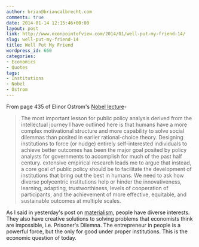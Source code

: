 ```yaml
---
author: brian@briancalbrecht.com
comments: true
date: 2014-01-14 12:15:46+00:00
layout: post
link: http://www.econpointofview.com/2014/01/well-put-my-friend-14/
slug: well-put-my-friend-14
title: Well Put My Friend
wordpress_id: 660
categories:
- Economics
- Quotes
tags:
- Institutions
- Nobel
- Ostrom
---
```


From page 435 of Elinor Ostrom's [Nobel lecture](http://www.nobelprize.org/nobel_prizes/economic-sciences/laureates/2009/ostrom_lecture.pdf)-



<blockquote>The most important lesson for public policy analysis derived from the intellectual journey I have outlined here is that humans have a more complex motivational structure and more capability to solve social dilemmas than posited in earlier rational-choice theory. Designing institutions to force (or nudge) entirely self-interested individuals to achieve better outcomes has been the major goal posited by policy analysts for governments to accomplish for much of the past half century. extensive empirical research leads me to argue that instead, a core goal of public policy should be to facilitate the development of institutions that bring out the best in humans. We need to ask how diverse polycentric institutions help or hinder the innovativeness, learning, adapting, trustworthiness, levels of cooperation of participants, and the achievement of more effective, equitable, and sustainable outcomes at multiple scales.</blockquote>



As I said in yesterday's post on [materialism](http://econpointofview.com/2014/01/13/money-growth-and-the-materialistic-society/), people have diverse interests. They also have creative solutions to solving problems that economists think are impossible, i.e. Prisoner's Dilemna. The entrepreneur in people is a powerful force, but the only for good under proper institutions. This is the economic question of today.
